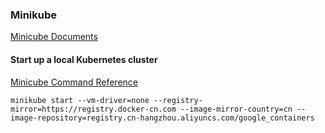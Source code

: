 ### Minikube
[Minicube Documents](https://kubernetes.io/docs/tasks/tools/install-minikube/)
#### Start up a local Kubernetes cluster
[Minicube Command Reference](https://github.com/kubernetes/minikube/issues/5860)
```
minikube start --vm-driver=none --registry-mirror=https://registry.docker-cn.com --image-mirror-country=cn --image-repository=registry.cn-hangzhou.aliyuncs.com/google_containers
```
